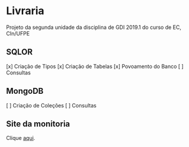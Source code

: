 # Livraria
Projeto da segunda unidade da disciplina de GDI 2019.1 do curso de EC, CIn/UFPE

## SQLOR
[x] Criação de Tipos
[x] Criação de Tabelas
[x] Povoamento do Banco
[ ] Consultas

## MongoDB
[ ] Criação de Coleções
[ ] Consultas

## Site da monitoria
Clique [aqui](https://sites.google.com/a/cin.ufpe.br/if685ec/material).
